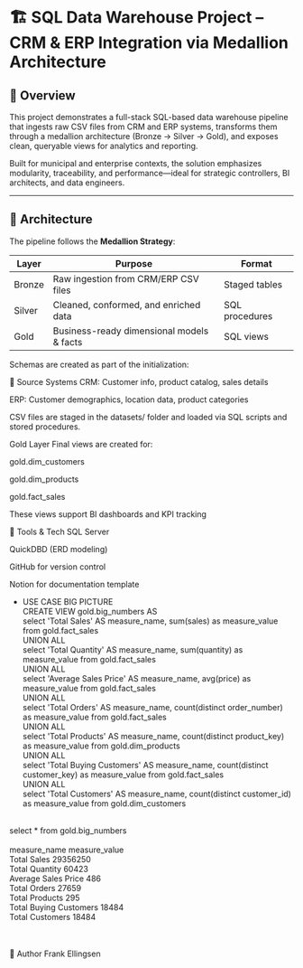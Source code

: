 # 🏗️ SQL Data Warehouse Project – CRM & ERP Integration via Medallion Architecture

## 📘 Overview

This project demonstrates a full-stack SQL-based data warehouse pipeline that ingests raw CSV files from CRM and ERP systems, transforms them through a medallion architecture (Bronze → Silver → Gold), and exposes clean, queryable views for analytics and reporting.

Built for municipal and enterprise contexts, the solution emphasizes modularity, traceability, and performance—ideal for strategic controllers, BI architects, and data engineers.

---

## 🧱 Architecture

The pipeline follows the **Medallion Strategy**:

| Layer   | Purpose                                  | Format         |
|---------|------------------------------------------|----------------|
| Bronze  | Raw ingestion from CRM/ERP CSV files     | Staged tables  |
| Silver  | Cleaned, conformed, and enriched data    | SQL procedures |
| Gold    | Business-ready dimensional models & facts| SQL views      |

Schemas are created as part of the initialization:


📂 Source Systems
CRM: Customer info, product catalog, sales details

ERP: Customer demographics, location data, product categories

CSV files are staged in the datasets/ folder and loaded via SQL scripts and stored procedures.

Gold Layer
Final views are created for:

gold.dim_customers

gold.dim_products

gold.fact_sales

These views support BI dashboards and KPI tracking

📌 Tools & Tech
SQL Server

QuickDBD (ERD modeling)

GitHub for version control

Notion for documentation template


* USE CASE BIG PICTURE<br>
CREATE VIEW gold.big_numbers AS<br>
select 'Total Sales' AS measure_name, sum(sales) as measure_value from gold.fact_sales<br>
UNION ALL<br>
select 'Total Quantity' AS measure_name, sum(quantity) as measure_value from gold.fact_sales<br>
UNION ALL<br>
select 'Average Sales Price' AS measure_name, avg(price) as measure_value from gold.fact_sales<br>
UNION ALL<br>
select 'Total Orders' AS measure_name, count(distinct order_number) as measure_value from gold.fact_sales<br>
UNION ALL<br>
select 'Total Products' AS measure_name, count(distinct product_key) as measure_value from gold.dim_products<br>
UNION ALL<br>
select 'Total Buying Customers' AS measure_name, count(distinct customer_key) as measure_value from gold.fact_sales<br>
UNION ALL<br>
select 'Total Customers' AS measure_name, count(distinct customer_id) as measure_value from gold.dim_customers<br>
<br>
select * from gold.big_numbers<br>
<br>
measure_name	measure_value<br>
Total Sales	29356250<br>
Total Quantity	60423<br>
Average Sales Price	486<br>
Total Orders	27659<br>
Total Products	295<br>
Total Buying Customers	18484<br>
Total Customers	18484<br>

<br>
<br>


🧠 Author
Frank Ellingsen
